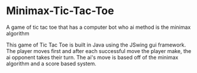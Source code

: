 # Minimax-Tic-Tac-Toe
A game of tic tac toe that has a computer bot who ai method is the minimax algorithm

This game of Tic Tac Toe is built in Java using the JSwing gui framework. The player moves first and after each successful move the player make, the ai opponent takes their turn. The ai's move is based off of the minimax algorithm and a score based system.
